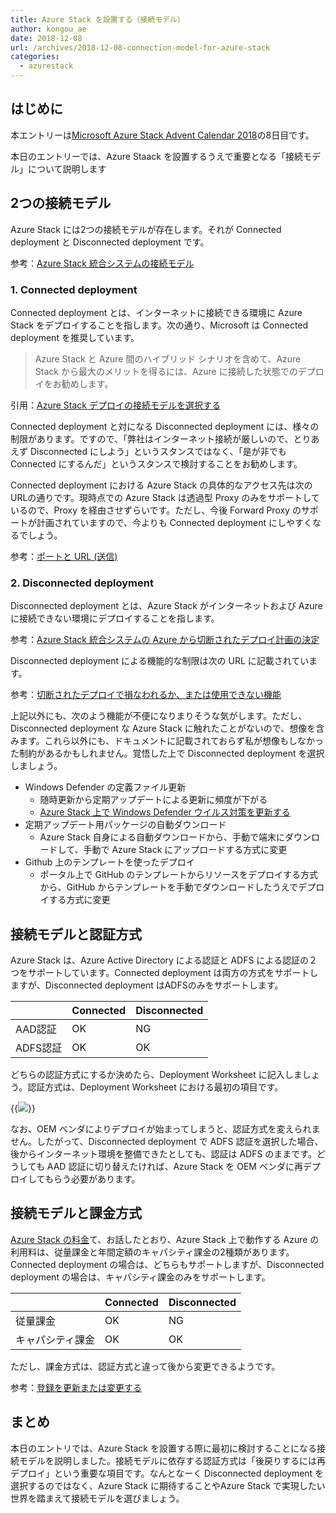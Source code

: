 ```yaml
---
title: Azure Stack を設置する（接続モデル）
author: kongou_ae
date: 2018-12-08
url: /archives/2018-12-08-connection-model-for-azure-stack
categories:
  - azurestack
---
```


## はじめに

本エントリーは[Microsoft Azure Stack Advent Calendar 2018](https://qiita.com/advent-calendar/2018/azure-stack)の8日目です。

本日のエントリーでは、Azure Staack を設置するうえで重要となる「接続モデル」について説明します

## 2つの接続モデル

Azure Stack には2つの接続モデルが存在します。それが Connected deployment と Disconnected deployment です。

参考：[Azure Stack 統合システムの接続モデル](https://docs.microsoft.com/ja-jp/azure/azure-stack/azure-stack-connection-models)

### 1. Connected deployment

Connected deployment とは、インターネットに接続できる環境に Azure Stack をデプロイすることを指します。次の通り、Microsoft は Connected deployment を推奨しています。

> Azure Stack と Azure 間のハイブリッド シナリオを含めて、Azure Stack から最大のメリットを得るには、Azure に接続した状態でのデプロイをお勧めします。

引用：[Azure Stack デプロイの接続モデルを選択する](https://docs.microsoft.com/ja-jp/azure/azure-stack/azure-stack-connection-models)

Connected deployment と対になる Disconnected deployment には、様々の制限があります。ですので、「弊社はインターネット接続が厳しいので、とりあえず Disconnected にしよう」というスタンスではなく、「是が非でも Connected にするんだ」というスタンスで検討することをお勧めします。

Connected deployment における Azure Stack の具体的なアクセス先は次のURLの通りです。現時点での Azure Stack は透過型 Proxy のみをサポートしているので、Proxy を経由させずらいです。ただし、今後 Forward Proxy のサポートが計画されていますので、今よりも Connected deployment にしやすくなるでしょう。

参考：[ポートと URL (送信)](https://docs.microsoft.com/ja-jp/azure/azure-stack/azure-stack-integrate-endpoints#ports-and-urls-outbound)

### 2. Disconnected deployment

Disconnected deployment とは、Azure Stack がインターネットおよび Azure に接続できない環境にデプロイすることを指します。

参考：[Azure Stack 統合システムの Azure から切断されたデプロイ計画の決定](https://docs.microsoft.com/ja-jp/azure/azure-stack/azure-stack-disconnected-deployment)

Disconnected deployment による機能的な制限は次の URL に記載されています。

参考：[切断されたデプロイで損なわれるか、または使用できない機能](https://docs.microsoft.com/ja-jp/azure/azure-stack/azure-stack-disconnected-deployment#features-that-are-impaired-or-unavailable-in-disconnected-deployments)

上記以外にも、次のよう機能が不便になりまりそうな気がします。ただし、Disconnected deployment な Azure Stack に触れたことがないので、想像を含みます。これら以外にも、ドキュメントに記載されておらず私が想像もしなかった制約があるかもしれません。覚悟した上で Disconnected deployment を選択しましょう。

- Windows Defender の定義ファイル更新
  - 随時更新から定期アップデートによる更新に頻度が下がる
  - [Azure Stack 上で Windows Defender ウイルス対策を更新する](https://docs.microsoft.com/en-us/azure/azure-stack/azure-stack-security-av#disconnected-scenario)
- 定期アップデート用パッケージの自動ダウンロード
  - Azure Stack 自身による自動ダウンロードから、手動で端末にダウンロードして、手動で Azure Stack にアップロードする方式に変更
- Github 上のテンプレートを使ったデプロイ
  - ポータル上で GitHub のテンプレートからリソースをデプロイする方式から、GitHub からテンプレートを手動でダウンロードしたうえでデプロイする方式に変更

## 接続モデルと認証方式

Azure Stack は、Azure Active Directory による認証と ADFS による認証の２つをサポートしています。Connected deployment は両方の方式をサポートしますが、Disconnected deployment はADFSのみをサポートします。

| | Connected | Disconnected |
|---|--------------|-------------|
|AAD認証| OK | NG |
|ADFS認証| OK | OK |

どちらの認証方式にするか決めたら、Deployment Worksheet に記入しましょう。認証方式は、Deployment Worksheet における最初の項目です。

{{<img src="./../../images/2018-12-12-001.png">}}

なお、OEM ベンダによりデプロイが始まってしまうと、認証方式を変えられません。したがって、Disconnected deployment で ADFS 認証を選択した場合、後からインターネット環境を整備できたとしても、認証は ADFS のままです。どうしても AAD 認証に切り替えたければ、Azure Stack を OEM ベンダに再デプロイしてもらう必要があります。

## 接続モデルと課金方式

[Azure Stack の料金](https://aimless.jp/blog/archives/2018-12-06-cost-of-azurestack)て、お話したとおり、Azure Stack 上で動作する Azure の利用料は、従量課金と年間定額のキャパシティ課金の2種類があります。Connected deployment の場合は、どちらもサポートしますが、Disconnected deployment の場合は、キャパシティ課金のみをサポートします。

| | Connected | Disconnected |
|---|--------------|-------------|
|従量課金| OK | NG |
|キャパシティ課金| OK | OK |

ただし、課金方式は、認証方式と違って後から変更できるようです。

参考：[登録を更新または変更する](https://docs.microsoft.com/ja-jp/azure/azure-stack/azure-stack-registration#renew-or-change-registration)

## まとめ

本日のエントリでは、Azure Stack を設置する際に最初に検討することになる接続モデルを説明しました。接続モデルに依存する認証方式は「後戻りするには再デプロイ」という重要な項目です。なんとなーく Disconnected deployment を選択するのではなく、Azure Stack に期待することやAzure Stack で実現したい世界を踏まえて接続モデルを選びましょう。
